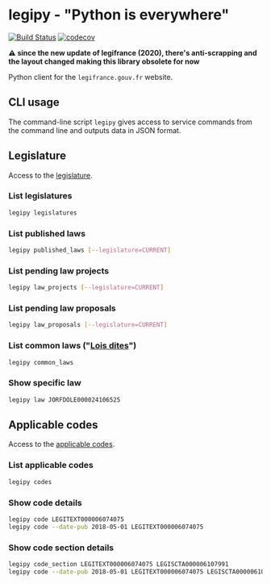 legipy -   "Python is everywhere"
======

[![Build Status](https://travis-ci.org/regardscitoyens/legipy.svg?branch=master)](https://travis-ci.org/regardscitoyens/legipy)
[![codecov](https://codecov.io/gh/regardscitoyens/legipy/branch/master/graph/badge.svg)](https://codecov.io/gh/regardscitoyens/legipy)

**⚠️ since the new update of legifrance (2020), there's anti-scrapping and the layout changed making this library obsolete for now**

Python client for the `legifrance.gouv.fr` website.

CLI usage
---------

The command-line script `legipy` gives access to service commands from the command line and outputs data in JSON format.

## Legislature

Access to the [legislature](https://www.legifrance.gouv.fr/dossiers_legislatifs.jsp).

### List legislatures

```bash
legipy legislatures
```

### List published laws

```bash
legipy published_laws [--legislature=CURRENT]
```

### List pending law projects

```bash
legipy law_projects [--legislature=CURRENT]
```

### List pending law proposals

```bash
legipy law_proposals [--legislature=CURRENT]
```

### List common laws ("[Lois dites](https://www.legifrance.gouv.fr/affichSarde.do?reprise=true&page=1&idSarde=SARDOBJT000007106573)")

```bash
legipy common_laws
```

### Show specific law

```bash
legipy law JORFDOLE000024106525
```

## Applicable codes

Access to the [applicable codes](https://www.legifrance.gouv.fr/initRechCodeArticle.do).

### List applicable codes

```bash
legipy codes
```

### Show code details

```bash
legipy code LEGITEXT000006074075
legipy code --date-pub 2018-05-01 LEGITEXT000006074075
```

### Show code section details

```bash
legipy code_section LEGITEXT000006074075 LEGISCTA000006107991
legipy code --date-pub 2018-05-01 LEGITEXT000006074075 LEGISCTA000006107991
```
